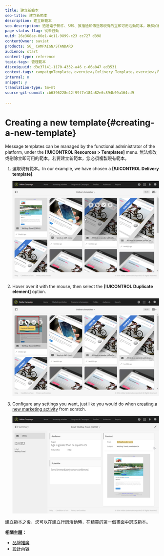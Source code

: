 ```yaml
---
title: 建立新範本
seo-title: 建立新範本
description: 建立新範本
seo-description: 透過電子郵件、SMS、推播通知傳送等現有的立即可用活動範本，瞭解如何建立新範本。
page-status-flag: 從未啓動
uuid: 26e368ae-06e1-4c11-9899-c23 cc727 d398
contentOwner: saviat
products: SG_ CAMPAIGN/STANDARD
audience: start
content-type: reference
topic-tags: 管理範本
discoiquuid: d3e37141-1170-4332-a46 c-66a847 ed3531
context-tags: campaignTemplate，overview；Delivery Template，overview；ProgramTemplate，概觀；WorkflowTemplate，概觀；ImportTemplate，概觀；
internal: n
snippet: y
translation-type: tm+mt
source-git-commit: cb6396228e42f99f7e184a82e6c894b09a164cd9

---
```



# Creating a new template{#creating-a-new-template}

Message templates can be managed by the functional administrator of the platform, under the **[!UICONTROL Resources > Templates]** menu. 無法修改或刪除立即可用的範本。若要建立新範本，您必須複製現有範本。

1. 選取現有範本。In our example, we have chosen a **[!UICONTROL Delivery template]**.

   ![](assets/template_2.png)

1. Hover over it with the mouse, then select the **[!UICONTROL Duplicate element]** option.

   ![](assets/template_3.png)

1. Configure any settings you want, just like you would do when [creating a new marketing activity](../../start/using/marketing-activities.md#creating-a-marketing-activity) from scratch.

   ![](assets/template_4.png)

建立範本之後，您可以在建立行銷活動時，在精靈的第一個畫面中選取範本。

**相關主題：**

* [品牌推廣](../../administration/using/branding.md)
* [設計內容](../../designing/using/about-email-content-design.md)

